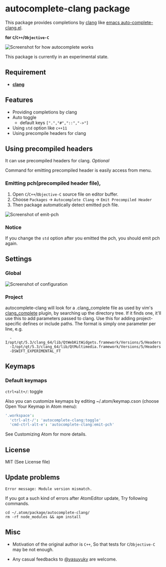 # autocomplete-clang package

This package provides completions by [clang](http://clang.llvm.org/)
like [emacs auto-complete-clang.el](https://github.com/brianjcj/auto-complete-clang).

**for `C`/`C++`/`Objective-C`**

![Screenshot for how autocomplete works](https://raw.githubusercontent.com/yasuyuky/autocomplete-clang/DocumentImage/images/autocomplete-clang.gif)

This package is currently in an experimental state.

## Requirement

- **[clang](http://clang.llvm.org/)**


## Features

- Providing completions by clang
- Auto toggle
  - default keys `[".","#","::","->"]`
- Using `std` option like `c++11`
- Using precompile headers for clang

## Using precompiled headers

It can use precompiled headers for clang. *Optional*

Command for emitting precompiled header is easily access from menu.

### Emitting pch(precompiled header file),

1. Open `C`/`C++`/`Objective-C` source file on editor buffer.
2. Choose `Packages` -> `Autocomplete Clang` -> `Emit Precompiled Header`
3. Then package automatically detect emitted pch file.

![Screenshot of emit-pch](https://raw.githubusercontent.com/yasuyuky/autocomplete-clang/DocumentImage/images/autocomplete-clang-emit-pch.png)

### Notice

If you change the `std` option after you emitted the pch, you should emit pch again.


## Settings

### Global

![Screenshot of configuration](https://raw.githubusercontent.com/yasuyuky/autocomplete-clang/DocumentImage/images/autocomplete-clang-settings.png)

### Project

autocomplete-clang will look for a .clang_complete file as used by vim's [clang_complete](https://github.com/Rip-Rip/clang_complete) plugin, by searching up the directory tree. If it finds one, it'll use this to add parameters passed to clang. Use this for adding project-specific defines or include paths. The format is simply one parameter per line, e.g.
```
  -I/opt/qt/5.3/clang_64/lib/QtWebKitWidgets.framework/Versions/5/Headers
  -I/opt/qt/5.3/clang_64/lib/QtMultimedia.framework/Versions/5/Headers
  -DSWIFT_EXPERIMENTAL_FT
```

## Keymaps

### Default keymaps

`ctrl+alt+/`: toggle

Also you can customize keymaps by editing ~/.atom/keymap.cson
(choose Open Your Keymap in Atom menu):

```cson
'.workspace':
  'ctrl-alt-/': 'autocomplete-clang:toggle'
  'cmd-ctrl-alt-e': 'autocomplete-clang:emit-pch'
```

See Customizing Atom for more details.

## License

MIT (See License file)

## Update problems

    Error message: Module version mismatch.

If you got a such kind of errors after AtomEditor update, Try following commands.

    cd ~/.atom/package/autocomplete-clang/
    rm -rf node_modules && apm install

## Misc

- Motivation of the original author is `C++`,
  So that tests for `C`/`Objective-C` may be not enough.

- Any casual feedbacks to [@yasuyuky](https://twitter.com/yasuyuky) are welcome.
